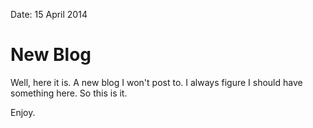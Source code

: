 Date: 15 April 2014

# New Blog

Well, here it is. A new blog I won't post to. I always figure I should have something here. So this is it.

Enjoy.
